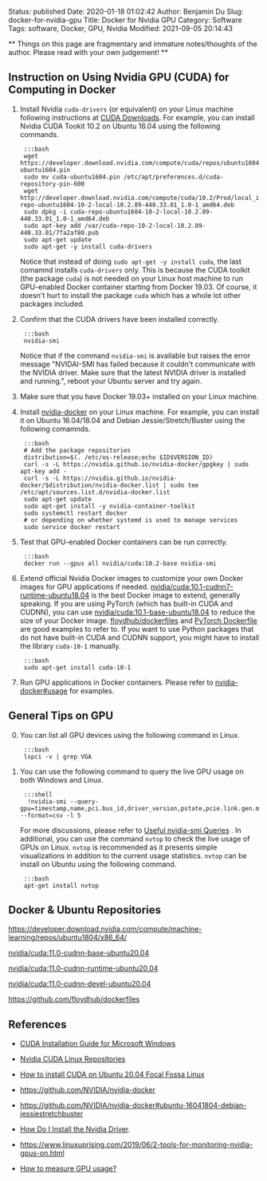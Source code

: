 Status: published
Date: 2020-01-18 01:02:42
Author: Benjamin Du
Slug: docker-for-nvidia-gpu
Title: Docker for Nvidia GPU
Category: Software
Tags: software, Docker, GPU, Nvidia
Modified: 2021-09-05 20:14:43

**
Things on this page are fragmentary and immature notes/thoughts of the author.
Please read with your own judgement!
**


## Instruction on Using Nvidia GPU (CUDA) for Computing in Docker

1. Install Nvidia `cuda-drivers` (or equivalent) on your Linux machine
    following instructions at 
    [CUDA Downloads](https://developer.nvidia.com/cuda-downloads).
    For example,
    you can install Nvidia CUDA Tookit 10.2 on Ubuntu 16.04 using the following commands.

        :::bash
        wget https://developer.download.nvidia.com/compute/cuda/repos/ubuntu1604/x86_64/cuda-ubuntu1604.pin
        sudo mv cuda-ubuntu1604.pin /etc/apt/preferences.d/cuda-repository-pin-600
        wget http://developer.download.nvidia.com/compute/cuda/10.2/Prod/local_installers/cuda-repo-ubuntu1604-10-2-local-10.2.89-440.33.01_1.0-1_amd64.deb
        sudo dpkg -i cuda-repo-ubuntu1604-10-2-local-10.2.89-440.33.01_1.0-1_amd64.deb
        sudo apt-key add /var/cuda-repo-10-2-local-10.2.89-440.33.01/7fa2af80.pub
        sudo apt-get update
        sudo apt-get -y install cuda-drivers

    Notice that instead of doing `sudo apt-get -y install cuda`,
    the last comamnd installs `cuda-drivers` only.
    This is because the CUDA toolkit (the package `cuda`) is not needed on your Linux host machine to run GPU-enabled Docker container
    starting from Docker 19.03.
    Of course, 
    it doesn't hurt to install the package `cuda` which has a whole lot other packages included.

2. Confirm that the CUDA drivers have been installed correctly. 

        :::bash
        nvidia-smi 

    Notice that if the command `nvidia-smi` is available but raises the error message 
    "NVIDAI-SMI has failed because it couldn't communicate with the NVIDIA driver. 
    Make sure that the latest NVIDIA driver is installed and running.",
    reboot your Ubuntu server and try again.

2. Make sure that you have Docker 19.03+ installed on your Linux machine.

3. Install [nvidia-docker](https://github.com/NVIDIA/nvidia-docker) on your Linux machine.
    For example,
    you can install it on Ubuntu 16.04/18.04
    and Debian Jessie/Stretch/Buster using the following comamnds.

        :::bash
        # Add the package repositories
        distribution=$(. /etc/os-release;echo $ID$VERSION_ID)
        curl -s -L https://nvidia.github.io/nvidia-docker/gpgkey | sudo apt-key add -
        curl -s -L https://nvidia.github.io/nvidia-docker/$distribution/nvidia-docker.list | sudo tee /etc/apt/sources.list.d/nvidia-docker.list
        sudo apt-get update 
        sudo apt-get install -y nvidia-container-toolkit
        sudo systemctl restart docker
        # or depending on whether systemd is used to manage services
        sudo service docker restart

4. Test that GPU-enabled Docker containers can be run correctly.

        :::bash
        docker run --gpus all nvidia/cuda:10.2-base nvidia-smi

5. Extend official Nvidia Docker images to customize your own Docker images for GPU applications if needed.
    [nvidia/cuda:10.1-cudnn7-runtime-ubuntu18.04](https://hub.docker.com/layers/nvidia/cuda)
    is the best Docker image to extend, generally speaking.
    If you are using PyTorch (which has built-in CUDA and CUDNN),
    you can use [nvidia/cuda:10.1-base-ubuntu18.04](https://hub.docker.com/layers/nvidia/cuda) to reduce the size of your Docker image.
    [floydhub/dockerfiles](https://github.com/floydhub/dockerfiles)
    and
    [PyTorch Dockerfile](https://github.com/pytorch/pytorch/blob/master/docker/pytorch/Dockerfile)
    are good examples to refer to.
    If you want to use Python packages that do not have built-in CUDA and CUDNN support, 
    you might have to install the library `cuda-10-1` manually.

        :::bash
        sudo apt-get install cuda-10-1

6. Run GPU applications in Docker containers. 
    Please refer to 
    [nvidia-docker#usage](https://github.com/NVIDIA/nvidia-docker#usage) 
    for examples.

## General Tips on GPU

0. You can list all GPU devices using the following command in Linux.

        :::bash
        lspci -v | grep VGA

1. You can use the following command to query the live GPU usage on both Windows and Linux. 

        :::shell
         !nvidia-smi --query-gpu=timestamp,name,pci.bus_id,driver_version,pstate,pcie.link.gen.max,pcie.link.gen.current,temperature.gpu,utilization.gpu,utilization.memory,memory.total,memory.free,memory.used --format=csv -l 5
    For more discussions,
    please refer to
    [Useful nvidia-smi Queries](https://nvidia.custhelp.com/app/answers/detail/a_id/3751/~/useful-nvidia-smi-queries)
    .
    In additional,
    you can use the command `nvtop` to check the live usage of GPUs on Linux.
    `nvtop` is recommended 
    as it presents simple visualizations in addition to the current usage statistics.
    `nvtop` can be install on Ubuntu using the following command.

        :::bash
        apt-get install nvtop

## Docker & Ubuntu Repositories

https://developer.download.nvidia.com/compute/machine-learning/repos/ubuntu1804/x86_64/

[nvidia/cuda:11.0-cudnn-base-ubuntu20.04](https://gitlab.com/nvidia/container-images/cuda/-/blob/master/dist/11.0/ubuntu20.04-x86_64/base/Dockerfile)

[nvidia/cuda:11.0-cudnn-runtime-ubuntu20.04](https://gitlab.com/nvidia/container-images/cuda/-/blob/master/dist/11.0/ubuntu20.04-x86_64/runtime/Dockerfile)

[nvidia/cuda:11.0-cudnn-devel-ubuntu20.04](https://gitlab.com/nvidia/container-images/cuda/-/blob/master/dist/11.0/ubuntu20.04-x86_64/devel/Dockerfile)

https://github.com/floydhub/dockerfiles

## References

- [CUDA Installation Guide for Microsoft Windows](https://docs.nvidia.com/cuda/cuda-installation-guide-microsoft-windows/index.html)

- [Nvidia CUDA Linux Repositories](https://developer.download.nvidia.com/compute/cuda/repos/)

- [How to install CUDA on Ubuntu 20.04 Focal Fossa Linux](https://linuxconfig.org/how-to-install-cuda-on-ubuntu-20-04-focal-fossa-linux)

- https://github.com/NVIDIA/nvidia-docker

- https://github.com/NVIDIA/nvidia-docker#ubuntu-16041804-debian-jessiestretchbuster

- [How Do I Install the Nvidia Driver](https://github.com/NVIDIA/nvidia-docker/wiki/Frequently-Asked-Questions#how-do-i-install-the-nvidia-driver).

- https://www.linuxuprising.com/2019/06/2-tools-for-monitoring-nvidia-gpus-on.html

- [How to measure GPU usage?](https://askubuntu.com/questions/387594/how-to-measure-gpu-usage)

